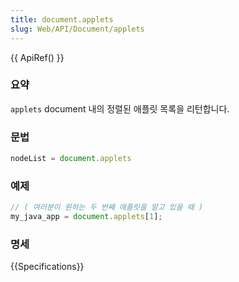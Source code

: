 ```yaml
---
title: document.applets
slug: Web/API/Document/applets
---
```

{{ ApiRef() }}

### 요약

`applets` document 내의 정렬된 애플릿 목록을 리턴합니다.

### 문법

```js
nodeList = document.applets
```

### 예제

```js
// ( 여러분이 원하는 두 번째 애플릿을 알고 있을 때 )
my_java_app = document.applets[1];
```

### 명세

{{Specifications}}
